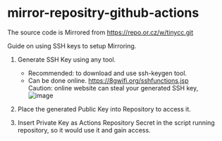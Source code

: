# mirror-repositry-github-actions
The source code is Mirrored from https://repo.or.cz/w/tinycc.git

Guide on using SSH keys to setup Mirroring.

1. Generate SSH Key using any tool.  
   *  Recommended: to download and use ssh-keygen tool.  
   * Can be done online. 
  https://8gwifi.org/sshfunctions.jsp  
  Caution: online website can steal your generated SSH key,  
  ![image](https://user-images.githubusercontent.com/21064622/191988520-98b9284f-1225-45fc-b8f3-43ea5b660dc7.png)
  
2. Place the generated Public Key into Repository to access it.
3. Insert Private Key as Actions Repository Secret in the script running repository, so it would use it and gain access.
